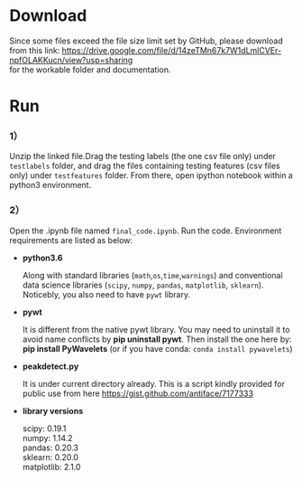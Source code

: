 # Download
Since some files exceed the file size limit set by GitHub, please download from this link:
https://drive.google.com/file/d/14zeTMn67k7W1dLmlCVEr-npfOLAKKucn/view?usp=sharing      
for the workable folder and documentation.           
                        
                                                  
# Run                                                                          

### 1）    
Unzip the linked file.Drag the testing labels (the one csv file only) under `testlabels` folder, and drag the files containing testing features (csv files only) under `testfeatures` folder. From there, open ipython notebook within a python3 environment.            
             
             
### 2）     
Open the .ipynb file named `final_code.ipynb`. Run the code. Environment requirements are listed as below:    


- **python3.6**  
    
  Along with standard libraries (`math`,`os`,`time`,`warnings`) and conventional data science libraries (`scipy`, `numpy`, `pandas`, `matplotlib`, `sklearn`). Noticebly, you also need to have `pywt` library.    
     
     
- **pywt**     
   
  It is different from the native pywt library. You may need to uninstall it to avoid name conflicts by **pip uninstall pywt**.  Then install the one here by: **pip install PyWavelets**   (or if you have conda: `conda install pywavelets`)      

- **peakdetect.py**
    
  It is under current directory already. This is a script kindly provided for public use from here https://gist.github.com/antiface/7177333

  
- **library versions**    
    
  scipy: 0.19.1    
  numpy: 1.14.2    
  pandas: 0.20.3    
  sklearn: 0.20.0    
  matplotlib: 2.1.0  
